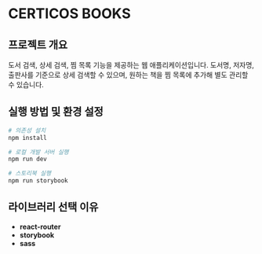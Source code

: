 # CERTICOS BOOKS

## 프로젝트 개요

도서 검색, 상세 검색, 찜 목록 기능을 제공하는 웹 애플리케이션입니다.
도서명, 저자명, 출판사를 기준으로 상세 검색할 수 있으며, 원하는 책을 찜 목록에 추가해 별도 관리할 수 있습니다.

## 실행 방법 및 환경 설정

```bash
# 의존성 설치
npm install

# 로컬 개발 서버 실행
npm run dev

# 스토리북 실행
npm run storybook
```

## 라이브러리 선택 이유

- **react-router**
- **storybook**
- **sass**
